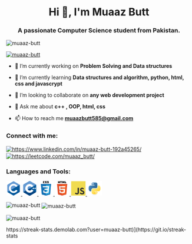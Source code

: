 <h1 align="center">Hi 👋, I'm Muaaz Butt</h1>
<h3 align="center">A passionate Computer Science student from Pakistan.</h3>

<p align="left"> <img src="https://komarev.com/ghpvc/?username=muaaz-butt&label=Profile%20views&color=0e75b6&style=flat" alt="muaaz-butt" /> </p>

<p align="left"> <a href="https://github.com/ryo-ma/github-profile-trophy"><img src="https://github-profile-trophy.vercel.app/?username=muaaz-butt" alt="muaaz-butt" /></a> </p>

- 🔭 I’m currently working on **Problem Solving and Data structures**

- 🌱 I’m currently learning **Data structures and algorithm, python, html, css and javascrypt**

- 👯 I’m looking to collaborate on **any web development project**

- 💬 Ask me about **c++ , OOP, html, css**

- 📫 How to reach me **muaazbutt585@gmail.com**

<h3 align="left">Connect with me:</h3>
<p align="left">
<a href="https://linkedin.com/in/https://www.linkedin.com/in/muaaz-butt-192a45265/" target="blank"><img align="center" src="https://raw.githubusercontent.com/rahuldkjain/github-profile-readme-generator/master/src/images/icons/Social/linked-in-alt.svg" alt="https://www.linkedin.com/in/muaaz-butt-192a45265/" height="30" width="40" /></a>
<a href="https://www.leetcode.com/https://leetcode.com/muaaz_butt/" target="blank"><img align="center" src="https://raw.githubusercontent.com/rahuldkjain/github-profile-readme-generator/master/src/images/icons/Social/leet-code.svg" alt="https://leetcode.com/muaaz_butt/" height="30" width="40" /></a>
</p>

<h3 align="left">Languages and Tools:</h3>
<p align="left"> <a href="https://www.cprogramming.com/" target="_blank" rel="noreferrer"> <img src="https://raw.githubusercontent.com/devicons/devicon/master/icons/c/c-original.svg" alt="c" width="40" height="40"/> </a> <a href="https://www.w3schools.com/cpp/" target="_blank" rel="noreferrer"> <img src="https://raw.githubusercontent.com/devicons/devicon/master/icons/cplusplus/cplusplus-original.svg" alt="cplusplus" width="40" height="40"/> </a> <a href="https://www.w3schools.com/css/" target="_blank" rel="noreferrer"> <img src="https://raw.githubusercontent.com/devicons/devicon/master/icons/css3/css3-original-wordmark.svg" alt="css3" width="40" height="40"/> </a> <a href="https://www.w3.org/html/" target="_blank" rel="noreferrer"> <img src="https://raw.githubusercontent.com/devicons/devicon/master/icons/html5/html5-original-wordmark.svg" alt="html5" width="40" height="40"/> </a> <a href="https://developer.mozilla.org/en-US/docs/Web/JavaScript" target="_blank" rel="noreferrer"> <img src="https://raw.githubusercontent.com/devicons/devicon/master/icons/javascript/javascript-original.svg" alt="javascript" width="40" height="40"/> </a> <a href="https://www.python.org" target="_blank" rel="noreferrer"> <img src="https://raw.githubusercontent.com/devicons/devicon/master/icons/python/python-original.svg" alt="python" width="40" height="40"/> </a> </p>

<p><img align="left" src="https://github-readme-stats.vercel.app/api/top-langs?username=muaaz-butt&show_icons=true&locale=en&layout=compact" alt="muaaz-butt" /></p>

<p>&nbsp;<img align="center" src="https://github-readme-stats.vercel.app/api?username=muaaz-butt&show_icons=true&locale=en" alt="muaaz-butt" /></p>

<p><img align="center" src="https://github-readme-streak-stats.herokuapp.com/?user=muaaz-butt&" alt="muaaz-butt" /></p>
https://streak-stats.demolab.com?user=muaaz-butt)](https://git.io/streak-stats
